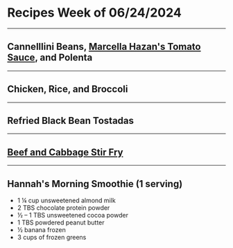 # Recipes Week of 06/24/2024

---

## Cannelllini Beans, [Marcella Hazan's Tomato Sauce](./MarcellaHazanTomatoSauce.md), and Polenta

---

## Chicken, Rice, and Broccoli

---

## Refried Black Bean Tostadas

---

## [Beef and Cabbage Stir Fry](https://www.budgetbytes.com/wprm_print/beef-and-cabbage-stir-fry)

---


## Hannah's Morning Smoothie (1 serving)

- 1 ¼ cup unsweetened almond milk
- 2 TBS chocolate protein powder
- ½ – 1 TBS unsweetened cocoa powder
- 1 TBS powdered peanut butter
- ½ banana frozen
- 3 cups of frozen greens
